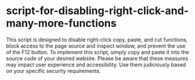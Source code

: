 # script-for-disabling-right-click-and-many-more-functions
This script is designed to disable right-click copy, paste, and cut functions, block access to the page source and inspect window, and prevent the use of the F12 button.
To implement this script, simply copy and paste it into the source code of your desired website. Please be aware that these measures may impact user experience and accessibility. Use them judiciously based on your specific security requirements.
